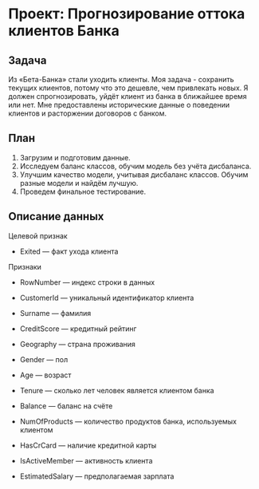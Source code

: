 #  Проект: Прогнозирование оттока клиентов Банка
## Задача
Из «Бета-Банка» стали уходить клиенты.
Моя задача - сохранить текущих клиентов, потому что это дешевле, чем привлекать новых. Я должен спрогнозировать, уйдёт клиент из банка в ближайшее время или нет. Мне предоставлены исторические данные о поведении клиентов и расторжении договоров с банком.
## План
1. Загрузим и подготовим данные.
2. Исследуем баланс классов, обучим модель без учёта дисбаланса.
3. Улучшим качество модели, учитывая дисбаланс классов. Обучим разные модели и найдём лучшую.
4. Проведем финальное тестирование.
## Описание данных
Целевой признак

* Exited — факт ухода клиента

Признаки

* RowNumber — индекс строки в данных

* CustomerId — уникальный идентификатор клиента

* Surname — фамилия

* CreditScore — кредитный рейтинг

* Geography — страна проживания

* Gender — пол

* Age — возраст

* Tenure — сколько лет человек является клиентом банка

* Balance — баланс на счёте

* NumOfProducts — количество продуктов банка, используемых клиентом

* HasCrCard — наличие кредитной карты

* IsActiveMember — активность клиента

* EstimatedSalary — предполагаемая зарплата
